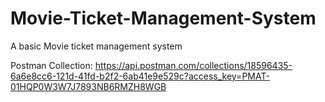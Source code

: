 # Movie-Ticket-Management-System
A basic Movie ticket management system


Postman Collection:
https://api.postman.com/collections/18596435-6a6e8cc6-121d-41fd-b2f2-6ab41e9e529c?access_key=PMAT-01HQP0W3W7J7893NB6RMZH8WGB
